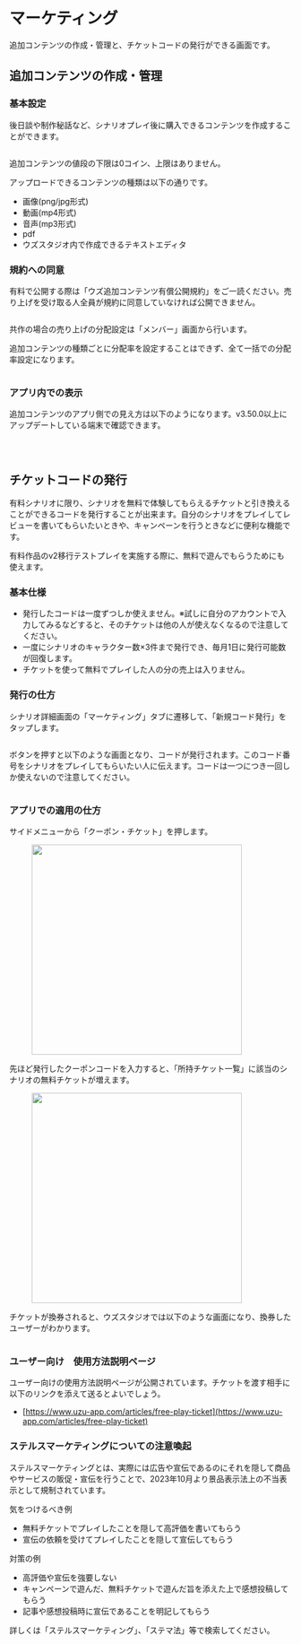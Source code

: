 # マーケティング

追加コンテンツの作成・管理と、チケットコードの発行ができる画面です。



## 追加コンテンツの作成・管理

### 基本設定

後日談や制作秘話など、シナリオプレイ後に購入できるコンテンツを作成することができます。

<figure><img src="../.gitbook/assets/image (3) (1) (1) (1) (1) (1) (1) (1) (1) (1).png" alt=""><figcaption></figcaption></figure>

追加コンテンツの値段の下限は0コイン、上限はありません。



アップロードできるコンテンツの種類は以下の通りです。

* 画像(png/jpg形式)
* 動画(mp4形式)
* 音声(mp3形式)
* pdf
* ウズスタジオ内で作成できるテキストエディタ



### 規約への同意

有料で公開する際は「ウズ追加コンテンツ有償公開規約」をご一読ください。売り上げを受け取る人全員が規約に同意していなければ公開できません。

<figure><img src="../.gitbook/assets/image (100).png" alt=""><figcaption></figcaption></figure>

共作の場合の売り上げの分配設定は「メンバー」画面から行います。

追加コンテンツの種類ごとに分配率を設定することはできず、全て一括での分配率設定になります。

<figure><img src="../.gitbook/assets/image (101).png" alt=""><figcaption></figcaption></figure>





### アプリ内での表示

追加コンテンツのアプリ側での見え方は以下のようになります。v3.50.0以上にアップデートしている端末で確認できます。

<figure><img src="../.gitbook/assets/image (70).png" alt=""><figcaption></figcaption></figure>

<figure><img src="../.gitbook/assets/image (74).png" alt=""><figcaption></figcaption></figure>

<figure><img src="../.gitbook/assets/image (75).png" alt=""><figcaption></figcaption></figure>

## チケットコードの発行

有料シナリオに限り、シナリオを無料で体験してもらえるチケットと引き換えることができるコードを発行することが出来ます。自分のシナリオをプレイしてレビューを書いてもらいたいときや、キャンペーンを行うときなどに便利な機能です。　

有料作品のv2移行テストプレイを実施する際に、無料で遊んでもらうためにも使えます。



### 基本仕様

* 発行したコードは一度ずつしか使えません。※試しに自分のアカウントで入力してみるなどすると、そのチケットは他の人が使えなくなるので注意してください。
* 一度にシナリオのキャラクター数×3件まで発行でき、毎月1日に発行可能数が回復します。
* チケットを使って無料でプレイした人の分の売上は入りません。

### 発行の仕方

シナリオ詳細画面の「マーケティング」タブに遷移して、「新規コード発行」をタップします。

<figure><img src="../.gitbook/assets/image (3) (1).png" alt=""><figcaption></figcaption></figure>

ボタンを押すと以下のような画面となり、コードが発行されます。このコード番号をシナリオをプレイしてもらいたい人に伝えます。コードは一つにつき一回しか使えないので注意してください。

<figure><img src="../.gitbook/assets/スクリーンショット 2024-04-15 18.49.19.png" alt=""><figcaption></figcaption></figure>

### アプリでの適用の仕方

サイドメニューから「クーポン・チケット」を押します。

<div align="left" data-full-width="false">

<figure><img src="../.gitbook/assets/IMG_2013.png" alt="" width="375"><figcaption></figcaption></figure>

</div>

先ほど発行したクーポンコードを入力すると、「所持チケット一覧」に該当のシナリオの無料チケットが増えます。

<div align="left">

<figure><img src="../.gitbook/assets/IMG_2014.png" alt="" width="375"><figcaption></figcaption></figure>

</div>

チケットが換券されると、ウズスタジオでは以下のような画面になり、換券したユーザーがわかります。

<figure><img src="../.gitbook/assets/スクリーンショット 2024-04-15 19.00.29.png" alt=""><figcaption></figcaption></figure>



### ユーザー向け　使用方法説明ページ

ユーザー向けの使用方法説明ページが公開されています。チケットを渡す相手に以下のリンクを添えて送るとよいでしょう。

* [https://www.uzu-app.com/articles/free-play-ticket](https://www.uzu-app.com/articles/free-play-ticket)



### ステルスマーケティングについての注意喚起

ステルスマーケティングとは、実際には広告や宣伝であるのにそれを隠して商品やサービスの販促・宣伝を行うことで、2023年10月より景品表示法上の不当表示として規制されています。



気をつけるべき例

* 無料チケットでプレイしたことを隠して高評価を書いてもらう
* 宣伝の依頼を受けてプレイしたことを隠して宣伝してもらう



対策の例

* 高評価や宣伝を強要しない
* キャンペーンで遊んだ、無料チケットで遊んだ旨を添えた上で感想投稿してもらう
* 記事や感想投稿時に宣伝であることを明記してもらう



詳しくは「ステルスマーケティング」、「ステマ法」等で検索してください。



